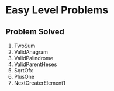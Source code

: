 # Easy Level Problems
## Problem Solved
1. TwoSum
2. ValidAnagram
3. ValidPalindrome
4. ValidParentHeses
5. SqrtOfx
6. PlusOne
7. NextGreaterElement1
